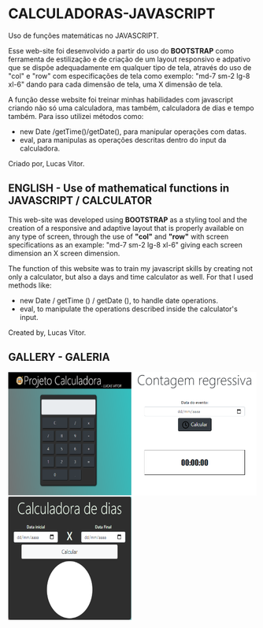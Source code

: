 # CALCULADORAS-JAVASCRIPT
Uso de funções matemáticas no JAVASCRIPT.

Esse web-site foi desenvolvido a partir do uso do **BOOTSTRAP** como ferramenta de estilização e de criação de um layout responsivo e adpativo que se dispõe adequadamente em qualquer tipo de tela, através do uso de
"col" e "row" com especificações de tela como exemplo: "md-7 sm-2 lg-8 xl-6" dando para cada dimensão de tela, uma X dimensão de tela.

A função desse website foi treinar minhas habilidades com javascript criando não só uma calculadora, mas também, calculadora de dias e tempo também.
Para isso utilizei métodos como:

-  new Date /getTime()/getDate(), para manipular operações com datas.
-  eval, para manipulas as operações descritas dentro do input da calculadora.

Criado por, Lucas Vitor.

## ENGLISH - Use of mathematical functions in JAVASCRIPT / CALCULATOR

This web-site was developed using **BOOTSTRAP** as a styling tool and the creation of a responsive and adaptive layout that is properly available on any type of screen, through the use of
**"col"** and **"row"** with screen specifications as an example: "md-7 sm-2 lg-8 xl-6" giving each screen dimension an X screen dimension.

The function of this website was to train my javascript skills by creating not only a calculator, but also a days and time calculator as well.
For that I used methods like:

- new Date / getTime () / getDate (), to handle date operations.
- eval, to manipulate the operations described inside the calculator's input.

Created by, Lucas Vitor.


## GALLERY - GALERIA

<img src="assets/calculadora1.png" height=250 width=250> <img src="assets/calculadora2.png" height=250 width=250> <img src="assets/calculadora3.png" height=250 width=250>
